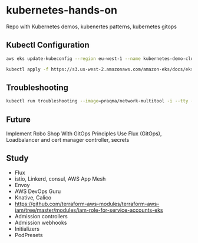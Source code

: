 # kubernetes-hands-on
Repo with Kubernetes demos, kubenertes patterns, kubernetes gitops


## Kubectl Configuration

```bash
aws eks update-kubeconfig --region eu-west-1 --name kubernetes-demo-cluster --profile outscope-tests

kubectl apply -f https://s3.us-west-2.amazonaws.com/amazon-eks/docs/eks-console-full-access.yaml
```

## Troubleshooting

```bash
kubectl run troubleshooting --image=praqma/network-multitool -i --tty -- sh
```

## Future

Implement Robo Shop With GitOps Principles
Use Flux (GitOps), Loadbalancer and cert manager controller, secrets

## Study

* Flux
* istio, Linkerd, consul, AWS App Mesh
* Envoy
* AWS DevOps Guru
* Knative, Calico
* https://github.com/terraform-aws-modules/terraform-aws-iam/tree/master/modules/iam-role-for-service-accounts-eks
* Admission controllers
* Admission webhooks
* Initializers
* PodPresets
